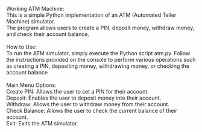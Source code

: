 Working ATM Machine:<br>
This is a simple Python implementation of an ATM (Automated Teller Machine) simulator. <br>
The program allows users to create a PIN, deposit money, withdraw money, and check their account balance.
<br>
<br>
How to Use: <br>
To run the ATM simulator, simply execute the Python script atm.py. Follow the instructions provided on the console to perform various operations such as creating a PIN, depositing money, withdrawing money, or checking the account balance<br>
<br>
Main Menu Options:<br>
Create PIN: Allows the user to set a PIN for their account.<br>
Deposit: Enables the user to deposit money into their account.<br>
Withdraw: Allows the user to withdraw money from their account.<br>
Check Balance: Allows the user to check the current balance of their account.<br>
Exit: Exits the ATM simulator.<br>

